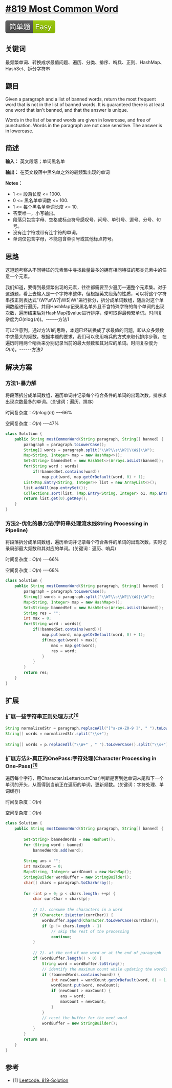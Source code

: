 # [#819 Most Common Word](https://leetcode.com/problems/most-common-word/)

![Easy](/figures/Easy.svg)

## 关键词

最频繁单词、转换成求最值问题、遍历、分类、排序、哨兵、正则、HashMap、HashSet、拆分字符串

## 题目

Given a paragraph and a list of banned words, return the most frequent word that is not in the list of banned words.  It is guaranteed there is at least one word that isn't banned, and that the answer is unique.

Words in the list of banned words are given in lowercase, and free of punctuation.  Words in the paragraph are not case sensitive.  The answer is in lowercase.

## 简述

**输入：** 英文段落；单词黑名单

**输出：** 在英文段落中黑名单之外的最频繁出现的单词

**Notes：**

+ 1 <= 段落长度 <= 1000.
+ 0 <= 黑名单单词数 <= 100.
+ 1 <= 每个黑名单单词长度 <= 10.
+ 答案唯一，小写输出。
+ 段落只包含字母、空格或标点符号感叹号、问号、单引号、逗号、分号、句号。
+ 没有连字符或带有连字符的单词。
+ 单词仅包含字母，不能包含单引号或其他标点符号。

## 思路

这道题考察从不同特征的元素集中寻找数量最多的拥有相同特征的那类元素中的任意一个元素。

我们知道，要得到最频繁出现的元素，往往都需要至少遍历一遍整个元素集。对于这道题，看上去输入是一个字符串整体，但根据英文段落的性质，可以将这个字符串按正则表达式"\W?\s\W?|\W\$|\W"进行拆分，拆分成单词数组，随后对这个单词数组进行遍历，并用HashMap记录黑名单外且不含特殊字符的每个单词的出现次数，遍历结束后对HashMap按value进行排序，便可取得最频繁单词。时间复杂度为$O(n\log(n))$。------方法1

可以注意到，通过方法1的思路，本题已经转换成了求最值的问题，即从众多频数中求最大的频数。根据本题的要求，我们可以使用哨兵的方式来取代排序步骤，在遍历时用两个哨兵来分别记录当前的最大频数和其对应的单词。时间复杂度为$O(n)$。------方法2

## 解决方案

### 方法1-暴力解

将段落拆分成单词数组，遍历单词并记录每个符合条件的单词的出现次数，排序求出现次数最多的单词。(关键词：遍历、排序)

时间复杂度：$O(n\log(n))$   ---66%

空间复杂度：$O(n)$   ---47%

``` java
class Solution {
    public String mostCommonWord(String paragraph, String[] banned) {
        paragraph = paragraph.toLowerCase();
        String[] words = paragraph.split("\\W?\\s\\W?|\\W$|\\W");
        Map<String, Integer> map = new HashMap<>();
        Set<String> bannedSet = new HashSet<>(Arrays.asList(banned));
        for(String word : words)
            if(!bannedSet.contains(word))
                map.put(word, map.getOrDefault(word, 0) + 1);
        List<Map.Entry<String, Integer>> list = new ArrayList<>();
        list.addAll(map.entrySet());
        Collections.sort(list, (Map.Entry<String, Integer> o1, Map.Entry<String, Integer> o2) -> o2.getValue() - o1.getValue());
        return list.get(0).getKey();
    }
}
```

### 方法2-优化的暴力法(字符串处理流水线String Processing in Pipeline)

将段落拆分成单词数组，遍历单词并记录每个符合条件的单词的出现次数，实时记录局部最大频数和其对应的单词。(关键词：遍历、哨兵)

时间复杂度：$O(n)$   ---66%

空间复杂度：$O(n)$   ---68%

``` java
class Solution {
    public String mostCommonWord(String paragraph, String[] banned) {
        paragraph = paragraph.toLowerCase();
        String[] words = paragraph.split("\\W?\\s\\W?|\\W$|\\W");
        Map<String, Integer> map = new HashMap<>();
        Set<String> bannedSet = new HashSet<>(Arrays.asList(banned));
        String res = "";
        int max = 0;
        for(String word : words){
            if(!bannedSet.contains(word)){
                map.put(word, map.getOrDefault(word, 0) + 1);
                if(map.get(word) > max){
                    max = map.get(word);
                    res = word;
                }
            }
        }
        return res;
    }
}
```

## 扩展

### 扩展一些字符串正则处理方式[$^{[1]}$](#refer-anchor-1)

``` java
String normalizedStr = paragraph.replaceAll("[^a-zA-Z0-9 ]", " ").toLowerCase();
String[] words = normalizedStr.split("\\s+");

String[] words = p.replaceAll("\\W+" , " ").toLowerCase().split("\\s+");
```

### 扩展方法3-真正的OnePass:字符处理(Character Processing in One-Pass)[$^{[1]}$](#refer-anchor-1)

遍历每个字符，用Character.isLetter(currChar)判断是否到达单词末尾和下一个单词的开头，从而得到当前正在遍历的单词，更新频数。(关键词：字符处理、单词缓存)

时间复杂度：$O(n)$

空间复杂度：$O(n)$

``` java
class Solution {
    public String mostCommonWord(String paragraph, String[] banned) {

        Set<String> bannedWords = new HashSet();
        for (String word : banned)
            bannedWords.add(word);

        String ans = "";
        int maxCount = 0;
        Map<String, Integer> wordCount = new HashMap();
        StringBuilder wordBuffer = new StringBuilder();
        char[] chars = paragraph.toCharArray();

        for (int p = 0; p < chars.length; ++p) {
            char currChar = chars[p];

            // 1). consume the characters in a word
            if (Character.isLetter(currChar)) {
                wordBuffer.append(Character.toLowerCase(currChar));
                if (p != chars.length - 1)
                    // skip the rest of the processing
                    continue;
            }

            // 2). at the end of one word or at the end of paragraph
            if (wordBuffer.length() > 0) {
                String word = wordBuffer.toString();
                // identify the maximum count while updating the wordCount table.
                if (!bannedWords.contains(word)) {
                    int newCount = wordCount.getOrDefault(word, 0) + 1;
                    wordCount.put(word, newCount);
                    if (newCount > maxCount) {
                        ans = word;
                        maxCount = newCount;
                    }
                }
                // reset the buffer for the next word
                wordBuffer = new StringBuilder();
            }
        }
        return ans;
    }
}
```

## 参考

<div id="refer-anchor-1"></div>

+ [1] [Leetcode. 819-Solution](https://leetcode.com/problems/most-common-word/solution/)
